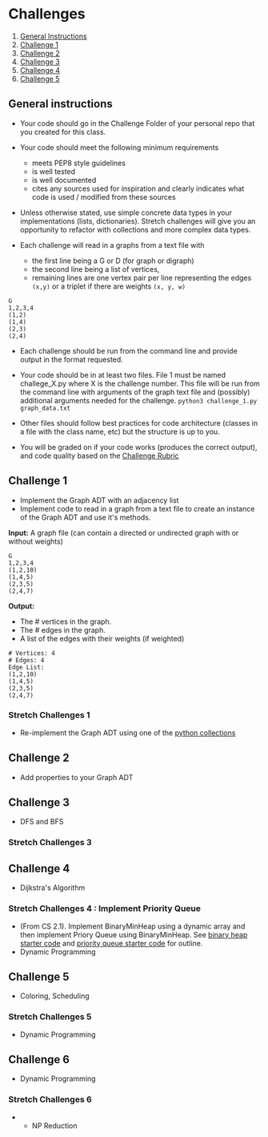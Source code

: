 # Challenges

1. [General Instructions](#general-instructions)
1. [Challenge 1](#challenge-1)
1. [Challenge 2](#challenge-2)
1. [Challenge 3](#challenge-3)
1. [Challenge 4](#challenge-4)
1. [Challenge 5](#challenge-5)


## General instructions
- Your code should go in the Challenge Folder of your personal repo that you created for this class.
- Your code should meet the following minimum requirements
    - meets PEP8 style guidelines
    - is well tested
    - is well documented
    - cites any sources used for inspiration  and clearly indicates what code is used / modified from these sources

- Unless otherwise stated, use simple concrete data types in your implementations (lists, dictionaries). Stretch challenges will give you an opportunity to refactor with collections and more complex data types.

- Each challenge will read in a graphs from a text file with
    - the first line being a G or D (for graph or digraph)
    - the second line being a list of vertices,
    - remaining lines are one vertex pair per line representing the edges `(x,y)` or a triplet if there are weights ``(x, y, w)``

```
G
1,2,3,4
(1,2)
(1,4)
(2,3)
(2,4)
```

- Each challenge should be run from the command line and provide output in the format requested.

- Your code should be in at least two files.  File 1 must be named challege_X.py where X is the challenge number.  This file will be run from the command line with arguments of the graph text file and (possibly) additional arguments needed for the challenge.  `python3 challenge_1.py graph_data.txt`

- Other files should follow best practices for code architecture (classes in a file with the class name, etc) but the structure is up to you.

- You will be graded on if your code works (produces the correct output), and code quality based on the [Challenge Rubric]()

## Challenge 1
- Implement the Graph ADT with an adjacency list
- Implement code to read in a graph from a text file to create an instance of the Graph ADT and use it's methods.

**Input:** A graph file (can contain a directed or undirected graph with or without weights)
```
G
1,2,3,4
(1,2,10)
(1,4,5)
(2,3,5)
(2,4,7)
```

**Output:**
* The # vertices in the graph.
* The # edges in the graph.
* A list of the edges with their weights (if weighted)

```
# Vertices: 4
# Edges: 4
Edge List: 
(1,2,10)
(1,4,5)
(2,3,5)
(2,4,7)

```



### Stretch Challenges 1
- Re-implement the Graph ADT using one of the [python collections](https://docs.python.org/3.6/library/collections.html#module-collections)

## Challenge 2
- Add properties to your Graph ADT


## Challenge 3
- DFS and BFS

### Stretch Challenges 3

## Challenge 4
- Dijkstra's Algorithm

### Stretch Challenges 4 : Implement Priority Queue
- (From CS 2.1).  Implement BinaryMinHeap using a dynamic array and then implement Priory Queue using BinaryMinHeap.  See [binary heap starter code](https://github.com/Make-School-Courses/CS-2.1-Advanced-Trees-and-Sorting-Algorithms/blob/master/Code/binaryheap.py) and [priority queue starter code](https://github.com/Make-School-Courses/CS-2.1-Advanced-Trees-and-Sorting-Algorithms/blob/master/Code/priorityqueue.py) for outline.
- Dynamic Programming


## Challenge 5
- Coloring, Scheduling

### Stretch Challenges 5
- Dynamic Programming

## Challenge 6
- Dynamic Programming


### Stretch Challenges 6
- - NP Reduction
